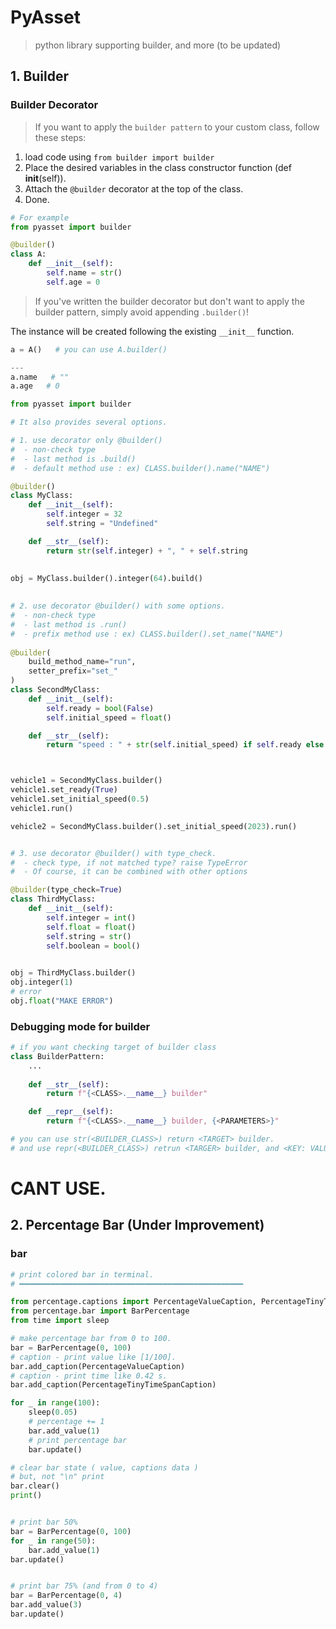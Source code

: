 # PyAsset
> python library supporting builder, and more (to be updated)




## 1. Builder 
### Builder Decorator

> If you want to apply the `builder pattern` to your custom class, follow these steps:
1. load code using `from builder import builder`
2. Place the desired variables in the class constructor function (def __init__(self)).
3. Attach the `@builder` decorator at the top of the class.
4. Done.

```python
# For example
from pyasset import builder

@builder()
class A:
    def __init__(self):
        self.name = str()
        self.age = 0
```

> If you've written the builder decorator but don't want to apply the builder pattern, simply avoid appending `.builder()`!  

The instance will be created following the existing `__init__` function.

```python
a = A()   # you can use A.builder() 

---
a.name   # ""
a.age   # 0
```

```python
from pyasset import builder

# It also provides several options.

# 1. use decorator only @builder()
#  - non-check type
#  - last method is .build()
#  - default method use : ex) CLASS.builder().name("NAME")

@builder()
class MyClass:
    def __init__(self):
        self.integer = 32
        self.string = "Undefined"

    def __str__(self):
        return str(self.integer) + ", " + self.string

    
obj = MyClass.builder().integer(64).build()
    
    
# 2. use decorator @builder() with some options.
#  - non-check type
#  - last method is .run()
#  - prefix method use : ex) CLASS.builder().set_name("NAME")
    
@builder(
    build_method_name="run",
    setter_prefix="set_"
)
class SecondMyClass:
    def __init__(self):
        self.ready = bool(False)
        self.initial_speed = float()

    def __str__(self):
        return "speed : " + str(self.initial_speed) if self.ready else "not ready."



vehicle1 = SecondMyClass.builder()
vehicle1.set_ready(True)
vehicle1.set_initial_speed(0.5)
vehicle1.run()

vehicle2 = SecondMyClass.builder().set_initial_speed(2023).run()


# 3. use decorator @builder() with type_check.
#  - check type, if not matched type? raise TypeError
#  - Of course, it can be combined with other options

@builder(type_check=True)
class ThirdMyClass:
    def __init__(self):
        self.integer = int()
        self.float = float()
        self.string = str()
        self.boolean = bool()

        
obj = ThirdMyClass.builder()
obj.integer(1)
# error
obj.float("MAKE ERROR")
```

### Debugging mode for builder
```python
# if you want checking target of builder class
class BuilderPattern:
    ...
    
    def __str__(self):
        return f"{<CLASS>.__name__} builder"

    def __repr__(self):
        return f"{<CLASS>.__name__} builder, {<PARAMETERS>}"

# you can use str(<BUILDER_CLASS>) return <TARGET> builder.
# and use repr(<BUILDER_CLASS>) retrun <TARGER> builder, and <KEY: VALUE> maps.
```


# CANT USE.
## 2. Percentage Bar (Under Improvement)

### bar

```python
# print colored bar in terminal.
# ━━━━━━━━━━━━━━━━━━━━━━━━━━━━━━━━━━━━━━━━━━━━━━━━━━ 

from percentage.captions import PercentageValueCaption, PercentageTinyTimeSpanCaption
from percentage.bar import BarPercentage
from time import sleep

# make percentage bar from 0 to 100.
bar = BarPercentage(0, 100)
# caption - print value like [1/100].
bar.add_caption(PercentageValueCaption)
# caption - print time like 0.42 s.
bar.add_caption(PercentageTinyTimeSpanCaption)

for _ in range(100):
    sleep(0.05)
    # percentage += 1
    bar.add_value(1)
    # print percentage bar
    bar.update()

# clear bar state ( value, captions data )
# but, not "\n" print
bar.clear()
print()


# print bar 50%
bar = BarPercentage(0, 100)
for _ in range(50):
    bar.add_value(1)
bar.update()


# print bar 75% (and from 0 to 4)
bar = BarPercentage(0, 4)
bar.add_value(3)
bar.update()
```